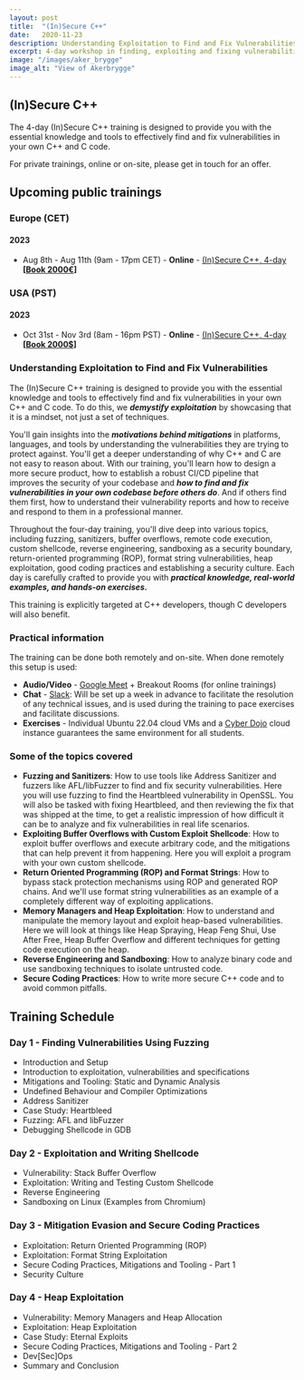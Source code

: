```yaml
---
layout: post
title:  "(In)Secure C++"
date:   2020-11-23
description: Understanding Exploitation to Find and Fix Vulnerabilities
excerpt: 4-day workshop in finding, exploiting and fixing vulnerabilities in C++ and C code.
image: "/images/aker_brygge"
image_alt: "View of Akerbrygge"
---
```


## (In)Secure C++

The 4-day (In)Secure C++ training is designed to provide you with the essential knowledge and tools
to effectively find and fix vulnerabilities in your own C++ and C code.

For private trainings, online or on-site, please get in touch for an offer.

<h2 id="public_training">Upcoming public trainings</h2>

<h3>Europe (CET) </h3>

<h4>2023</h4>

<ul>
    <li>Aug 8th  - Aug 11th (9am - 17pm CET) - <b>Online</b>  - <a href="../blog/insecure-cpp/">(In)Secure C++, 4-day</a> <b>[<a href="mailto:patricia@turtlesec.no?subject=Book (In)Secure C%2B%2B (Aug 8th - Aug 11th)">Book 2000€</a>]</b></li>
</ul>

<h3>USA (PST)</h3>

<h4>2023</h4>

<ul>
    <li>Oct 31st - Nov 3rd (8am - 16pm PST) - <b>Online</b> - <a href="../blog/insecure-cpp/">(In)Secure C++, 4-day</a> <b>[<a href="mailto:patricia@turtlesec.no?subject=Book (In)Secure C%2B%2B (Oct 31st - Nov 3rd)">Book 2000$</a>]</b></li>
</ul>

### Understanding Exploitation to Find and Fix Vulnerabilities

The (In)Secure C++ training is designed to provide you with the essential knowledge and tools to
effectively find and fix vulnerabilities in your own C++ and C code. To do this, we __*demystify
exploitation*__ by showcasing that it is a mindset, not just a set of techniques.

You'll gain insights into the __*motivations behind mitigations*__ in platforms, languages,
and tools by understanding the vulnerabilities they are trying to protect against. You'll get a
deeper understanding of why C++ and C are not easy to reason about. With our training, you'll
learn how to design a more secure product, how to establish a robust CI/CD pipeline that
improves the security of your codebase and __*how to find and fix vulnerabilities in your own 
codebase before others do*__. And if others find them first, how to understand their vulnerability 
reports and how to receive and respond to them in a professional manner.

Throughout the four-day training, you'll dive deep into various topics, including fuzzing,
sanitizers, buffer overflows, remote code execution, custom shellcode, reverse engineering,
sandboxing as a security boundary, return-oriented programming (ROP), format string 
vulnerabilities, heap exploitation, good coding practices and establishing a security culture. Each
day is carefully crafted to provide you with __*practical knowledge, real-world examples, and 
hands-on exercises.*__

This training is explicitly targeted at C++ developers, though C developers will also benefit.

### Practical information

The training can be done both remotely and on-site. When done remotely this setup is used:

- **Audio/Video** - [Google Meet][1] + Breakout Rooms (for online trainings)
- **Chat** - [Slack][2]: Will be set up a week in advance to facilitate the resolution of any
  technical issues, and is used during the training to pace exercises and facilitate discussions.
- **Exercises** - Individual Ubuntu 22.04 cloud VMs and a [Cyber Dojo][3] cloud instance 
  guarantees the same environment for all students.

### Some of the topics covered

* __Fuzzing and Sanitizers__: How to use tools like Address Sanitizer and fuzzers like AFL/libFuzzer
  to find and fix security vulnerabilities. Here you will use fuzzing to find the Heartbleed
  vulnerability in OpenSSL. You will also be tasked with fixing Heartbleed, and then reviewing
  the fix that was shipped at the time, to get a realistic impression of how difficult it can be
  to analyze and fix vulnerabilities in real life scenarios.
* __Exploiting Buffer Overflows with Custom Exploit Shellcode__: How to exploit buffer overflows and
  execute arbitrary code, and the mitigations that can help prevent it from happening. Here you will
  exploit a program with your own custom shellcode.
* __Return Oriented Programming (ROP) and Format Strings__: How to bypass stack protection
  mechanisms using ROP and generated ROP chains. And we'll use format string vulnerabilities as an
  example of a completely different way of exploiting applications.
* __Memory Managers and Heap Exploitation__: How to understand and manipulate the memory layout and
  exploit heap-based vulnerabilities. Here we will look at things like Heap Spraying, Heap Feng 
  Shui, Use After Free, Heap Buffer Overflow and different techniques for getting code execution 
  on the heap.
* __Reverse Engineering and Sandboxing__: How to analyze binary code and use sandboxing techniques
  to isolate untrusted code.
* __Secure Coding Practices__: How to write more secure C++ code and to avoid common pitfalls.

## Training Schedule

### Day 1 - Finding Vulnerabilities Using Fuzzing

- Introduction and Setup
- Introduction to exploitation, vulnerabilities and specifications
- Mitigations and Tooling: Static and Dynamic Analysis
- Undefined Behaviour and Compiler Optimizations
- Address Sanitizer
- Case Study: Heartbleed
- Fuzzing: AFL and libFuzzer
- Debugging Shellcode in GDB

### Day 2 - Exploitation and Writing Shellcode

- Vulnerability: Stack Buffer Overflow
- Exploitation: Writing and Testing Custom Shellcode
- Reverse Engineering
- Sandboxing on Linux (Examples from Chromium)

### Day 3 - Mitigation Evasion and Secure Coding Practices

- Exploitation: Return Oriented Programming (ROP)
- Exploitation: Format String Exploitation
- Secure Coding Practices, Mitigations and Tooling - Part 1
- Security Culture

### Day 4 - Heap Exploitation

- Vulnerability: Memory Managers and Heap Allocation
- Exploitation: Heap Exploitation
- Case Study: Eternal Exploits
- Secure Coding Practices, Mitigations and Tooling - Part 2
- Dev[Sec]Ops
- Summary and Conclusion

[1]: https://meet.google.com/
[2]: https://slack.com/intl/en-no/
[3]: https://cyber-dojo.org/
